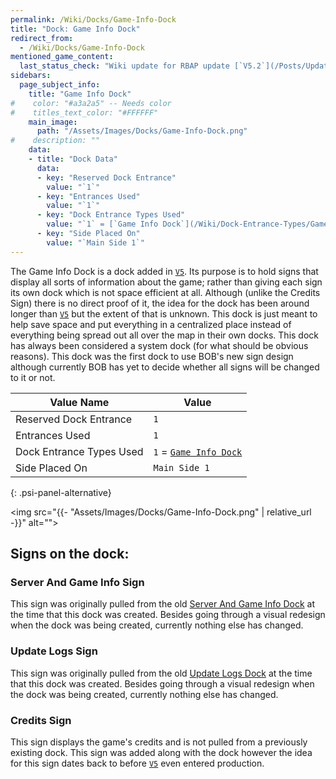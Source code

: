 ```yaml
---
permalink: /Wiki/Docks/Game-Info-Dock
title: "Dock: Game Info Dock"
redirect_from:
  - /Wiki/Docks/Game-Info-Dock
mentioned_game_content:
  last_status_check: "Wiki update for RBAP update [`V5.2`](/Posts/Update-Log/5-2-0)"
sidebars:
  page_subject_info:
    title: "Game Info Dock"
#    color: "#a3a2a5" -- Needs color
#    titles_text_color: "#FFFFFF"
    main_image:
      path: "/Assets/Images/Docks/Game-Info-Dock.png"
#    description: ""
    data:
    - title: "Dock Data"
      data:
      - key: "Reserved Dock Entrance"
        value: "`1`"
      - key: "Entrances Used"
        value: "`1`"
      - key: "Dock Entrance Types Used"
        value: "`1` = [`Game Info Dock`](/Wiki/Dock-Entrance-Types/Game-Info-Dock)"
      - key: "Side Placed On"
        value: "`Main Side 1`"
---
```


The Game Info Dock is a dock added in [`V5`](/Posts/Update-Log/5-0-0). Its purpose is to hold signs that display all sorts of information about the game; rather than giving each sign its own dock which is not space efficient at all. Although (unlike the Credits Sign) there is no direct proof of it, the idea for the dock has been around longer than [`V5`](/Posts/Update-Log/5-0-0) but the extent of that is unknown. This dock is just meant to help save space and put everything in a centralized place instead of everything being spread out all over the map in their own docks. This dock has always been considered a system dock (for what should be obvious reasons). This dock was the first dock to use BOB's new sign design although currently BOB has yet to decide whether all signs will be changed to it or not.

| Value Name               | Value |
|-|-|
| Reserved Dock Entrance   | `1` |
| Entrances Used           | `1` |
| Dock Entrance Types Used | `1` = [`Game Info Dock`](/Wiki/Dock-Entrance-Types/Game-Info-Dock) |
| Side Placed On           | `Main Side 1` |
{: .psi-panel-alternative}

<img src="{{- "Assets/Images/Docks/Game-Info-Dock.png" | relative_url -}}" alt="">

## Signs on the dock:

### Server And Game Info Sign

This sign was originally pulled from the old [Server And Game Info Dock](/Wiki/Docks/Server-And-Game-Info-Dock) at the time that this dock was created. Besides going through a visual redesign when the dock was being created, currently nothing else has changed.

### Update Logs Sign

This sign was originally pulled from the old [Update Logs Dock](/Wiki/Docks/Update-Logs-Dock) at the time that this dock was created. Besides going through a visual redesign when the dock was being created, currently nothing else has changed.

### Credits Sign

This sign displays the game's credits and is not pulled from a previously existing dock. This sign was added along with the dock however the idea for this sign dates back to before [`V5`](/Posts/Update-Log/5-0-0) even entered production.